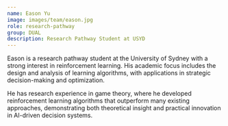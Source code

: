 ```yaml
---
name: Eason Yu
image: images/team/eason.jpg
role: research-pathway
group: DUAL
description: Research Pathway Student at USYD
---
```


Eason is a research pathway student at the University of Sydney with a strong interest in reinforcement learning. His academic focus includes the design and analysis of learning algorithms, with applications in strategic decision-making and optimization.

He has research experience in game theory, where he developed reinforcement learning algorithms that outperform many existing approaches, demonstrating both theoretical insight and practical innovation in AI-driven decision systems.
